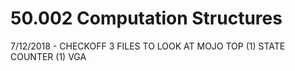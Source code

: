 # 50.002 Computation Structures

7/12/2018 - CHECKOFF 3 FILES TO LOOK AT
MOJO TOP (1) 
STATE COUNTER (1)
VGA
